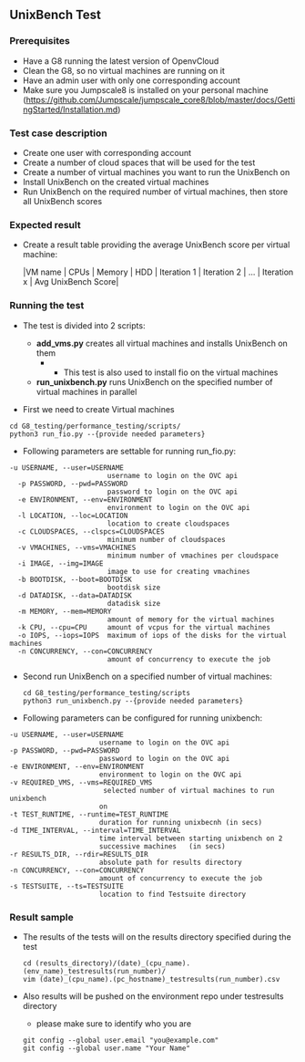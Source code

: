 ## UnixBench Test

### Prerequisites
- Have a G8 running the latest version of OpenvCloud
- Clean the G8, so no virtual machines are running on it
- Have an admin user with only one corresponding account
- Make sure you Jumpscale8 is installed on your personal machine
  (https://github.com/Jumpscale/jumpscale_core8/blob/master/docs/GettingStarted/Installation.md)


### Test case description
- Create one user with corresponding account 
- Create a number of cloud spaces that will be used for the test
- Create a number of virtual machines you want to run the UnixBench on
- Install UnixBench on the created virtual machines
- Run UnixBench on the required number of virtual machines, then store all UnixBench scores

### Expected result
- Create a result table providing the average UnixBench score per virtual machine:

  |VM name  | CPUs  | Memory | HDD | Iteration 1 | Iteration 2 | ... | Iteration x | Avg UnixBench Score|

### Running the test
- The test is divided into 2 scripts:

    - **add_vms.py** creates all virtual machines and installs UnixBench on them
      - - This test is also used to install fio on the virtual machines
    - **run_unixbench.py** runs UnixBench on the specified number of virtual machines in parallel

- First we need to create Virtual machines
```
cd G8_testing/performance_testing/scripts/
python3 run_fio.py --{provide needed parameters}
```
  - Following parameters are settable for running run_fio.py:

  ```
  -u USERNAME, --user=USERNAME
                          username to login on the OVC api
    -p PASSWORD, --pwd=PASSWORD
                          password to login on the OVC api
    -e ENVIRONMENT, --env=ENVIRONMENT
                          environment to login on the OVC api
    -l LOCATION, --loc=LOCATION
                          location to create cloudspaces
    -c CLOUDSPACES, --clspcs=CLOUDSPACES
                          minimum number of cloudspaces
    -v VMACHINES, --vms=VMACHINES
                          minimum number of vmachines per cloudspace
    -i IMAGE, --img=IMAGE
                          image to use for creating vmachines
    -b BOOTDISK, --boot=BOOTDISK
                          bootdisk size
    -d DATADISK, --data=DATADISK
                          datadisk size
    -m MEMORY, --mem=MEMORY
                          amount of memory for the virtual machines
    -k CPU, --cpu=CPU     amount of vcpus for the virtual machines
    -o IOPS, --iops=IOPS  maximum of iops of the disks for the virtual machines
    -n CONCURRENCY, --con=CONCURRENCY
                          amount of concurrency to execute the job
  
  ```
  
  - Second run UnixBench on a specified number of virtual machines:
  
    ```
    cd G8_testing/performance_testing/scripts
    python3 run_unixbench.py --{provide needed parameters}
    ```
   - Following parameters can be configured for running unixbench:

  ```  
-u USERNAME, --user=USERNAME
                        username to login on the OVC api
  -p PASSWORD, --pwd=PASSWORD
                        password to login on the OVC api
  -e ENVIRONMENT, --env=ENVIRONMENT
                        environment to login on the OVC api
  -v REQUIRED_VMS, --vms=REQUIRED_VMS
                         selected number of virtual machines to run unixbench
                        on
  -t TEST_RUNTIME, --runtime=TEST_RUNTIME
                        duration for running unixbecnh (in secs)
  -d TIME_INTERVAL, --interval=TIME_INTERVAL
                        time interval between starting unixbench on 2
                        successive machines   (in secs)
  -r RESULTS_DIR, --rdir=RESULTS_DIR
                        absolute path for results directory
  -n CONCURRENCY, --con=CONCURRENCY
                        amount of concurrency to execute the job
  -s TESTSUITE, --ts=TESTSUITE
                        location to find Testsuite directory
```


### Result sample
- The results of the tests will on the results directory specified during the test
  ```
  cd (results_directory)/(date)_(cpu_name).(env_name)_testresults(run_number)/
  vim (date)_(cpu_name).(pc_hostname)_testresults(run_number).csv
  ```

- Also results will be pushed on the environment repo under testresults directory
  - please make sure to identify who you are
  ```
  git config --global user.email "you@example.com"
  git config --global user.name "Your Name"
  ```



